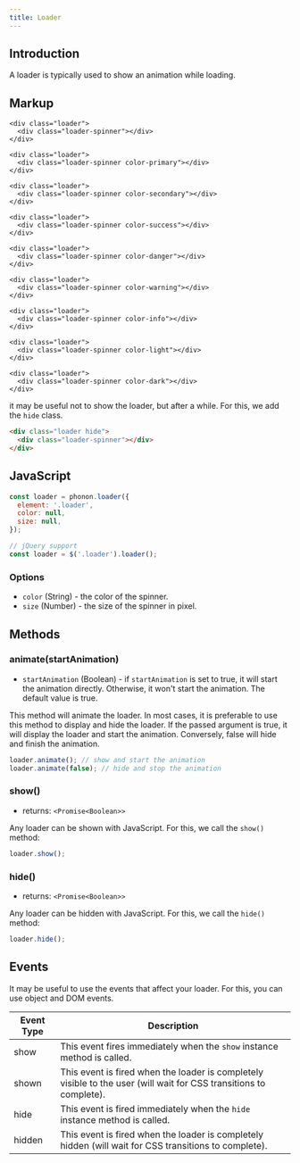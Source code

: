```yaml
---
title: Loader
---
```


## Introduction

A loader is typically used to show an animation while loading.

## Markup

```html-with-example
<div class="loader">
  <div class="loader-spinner"></div>
</div>

<div class="loader">
  <div class="loader-spinner color-primary"></div>
</div>

<div class="loader">
  <div class="loader-spinner color-secondary"></div>
</div>

<div class="loader">
  <div class="loader-spinner color-success"></div>
</div>

<div class="loader">
  <div class="loader-spinner color-danger"></div>
</div>

<div class="loader">
  <div class="loader-spinner color-warning"></div>
</div>

<div class="loader">
  <div class="loader-spinner color-info"></div>
</div>

<div class="loader">
  <div class="loader-spinner color-light"></div>
</div>

<div class="loader">
  <div class="loader-spinner color-dark"></div>
</div>
```

it may be useful not to show the loader, but after a while. For this, we add the `hide` class.

```html
<div class="loader hide">
  <div class="loader-spinner"></div>
</div>
```

## JavaScript

```js
const loader = phonon.loader({
  element: '.loader',
  color: null,
  size: null,
});

// jQuery support
const loader = $('.loader').loader();
```

### Options

* `color` (String) - the color of the spinner.
* `size` (Number) - the size of the spinner in pixel.

## Methods

### animate(startAnimation)

* `startAnimation` (Boolean) - if `startAnimation` is set to true, it will start the animation directly. Otherwise, it won't start the animation. The default value is true.

This method will animate the loader.
In most cases, it is preferable to use this method to display and hide the loader. If the passed argument is true, it will display the loader and start the animation. Conversely, false will hide and finish the animation.

```js
loader.animate(); // show and start the animation
loader.animate(false); // hide and stop the animation
```

### show()

* returns: `<Promise<Boolean>>`

Any loader can be shown with JavaScript. For this, we call the `show()` method:

```js
loader.show();
```

### hide()

* returns: `<Promise<Boolean>>`

Any loader can be hidden with JavaScript. For this, we call the `hide()` method:

```js
loader.hide();
```

## Events

It may be useful to use the events that affect your loader.
For this, you can use object and DOM events.


|     Event Type     |     Description      |
|--------------------|----------------------|
|  show    |   This event fires immediately when the `show` instance method is called.   |
|  shown   |  This event is fired when the loader is completely visible to the user (will wait for CSS transitions to complete).    |
|  hide    |    This event is fired immediately when the `hide` instance method is called.   |
|  hidden  |   This event is fired when the loader is completely hidden (will wait for CSS transitions to complete).    |

